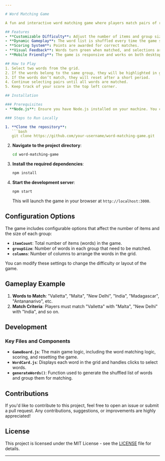 ```yaml
---

# Word Matching Game

A fun and interactive word matching game where players match pairs of related words based on the configuration selected. Players select words, and the game verifies if the words match based on pre-defined word groups. Correct matches are rewarded with points, and the game progresses until all pairs are matched.

## Features
- **Customizable Difficulty**: Adjust the number of items and group size for different levels of difficulty.
- **Dynamic Gameplay**: The word list is shuffled every time the game starts.
- **Scoring System**: Points are awarded for correct matches.
- **Visual Feedback**: Words turn green when matched, and selections are reset if incorrect.
- **Mobile Friendly**: The game is responsive and works on both desktop and mobile devices.

## How to Play
1. Select two words from the grid.
2. If the words belong to the same group, they will be highlighted in green, and you will earn points.
3. If the words don’t match, they will reset after a short period.
4. Continue selecting pairs until all words are matched.
5. Keep track of your score in the top left corner.

## Installation

### Prerequisites
- **Node.js**: Ensure you have Node.js installed on your machine. You can download it from [Node.js Official Website](https://nodejs.org/).

### Steps to Run Locally

1. **Clone the repository**:
   ```bash
   git clone https://github.com/your-username/word-matching-game.git
   ```

2. **Navigate to the project directory**:
   ```bash
   cd word-matching-game
   ```

3. **Install the required dependencies**:
   ```bash
   npm install
   ```

4. **Start the development server**:
   ```bash
   npm start
   ```

   This will launch the game in your browser at `http://localhost:3000`.

## Configuration Options
The game includes configurable options that affect the number of items and the size of each group:

- **`itemCount`**: Total number of items (words) in the game.
- **`groupSize`**: Number of words in each group that need to be matched.
- **`columns`**: Number of columns to arrange the words in the grid.

You can modify these settings to change the difficulty or layout of the game.

## Gameplay Example

1. **Words to Match**: "Valletta", "Malta", "New Delhi", "India", "Madagascar", "Antananarivo", etc.
2. **Match Criteria**: Players must match "Valletta" with "Malta", "New Delhi" with "India", and so on.

## Development

### Key Files and Components

- **`GameBoard.js`**: The main game logic, including the word matching logic, scoring, and resetting the game.
- **`WordCard.js`**: Displays each word in the grid and handles clicks to select words.
- **`generateWords()`**: Function used to generate the shuffled list of words and group them for matching.



## Contributions
If you'd like to contribute to this project, feel free to open an issue or submit a pull request. Any contributions, suggestions, or improvements are highly appreciated!

## License
This project is licensed under the MIT License - see the [LICENSE](LICENSE) file for details.

---
```

